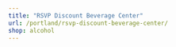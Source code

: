 ```yaml
---
title: "RSVP Discount Beverage Center"
url: /portland/rsvp-discount-beverage-center/
shop: alcohol
---
```

